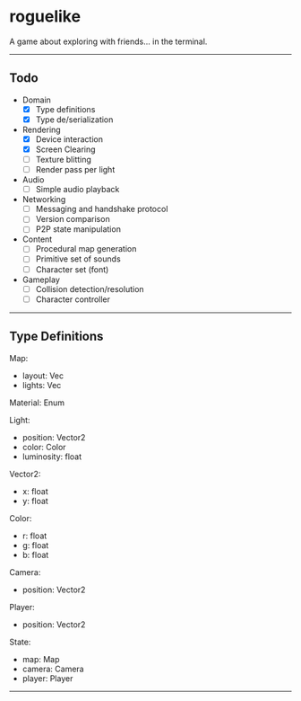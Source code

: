 # roguelike
A game about exploring with friends... in the terminal.

***

## Todo
* Domain
    - [x] Type definitions
    - [x] Type de/serialization
* Rendering
    - [x] Device interaction
    - [x] Screen Clearing
    - [ ] Texture blitting
    - [ ] Render pass per light
* Audio
    - [ ] Simple audio playback
* Networking
    - [ ] Messaging and handshake protocol
    - [ ] Version comparison
    - [ ] P2P state manipulation
* Content
    - [ ] Procedural map generation
    - [ ] Primitive set of sounds
    - [ ] Character set (font)
* Gameplay
    - [ ] Collision detection/resolution
    - [ ] Character controller

***

## Type Definitions
Map:
* layout: Vec<Material>
* lights: Vec<Light>

Material:
    Enum

Light:
* position: Vector2
* color: Color
* luminosity: float

Vector2:
* x: float
* y: float

Color:
* r: float
* g: float
* b: float

Camera:
* position: Vector2

Player:
* position: Vector2

State:
* map: Map
* camera: Camera
* player: Player

***